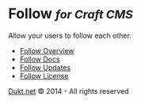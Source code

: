 # Follow <small>_for Craft CMS_</small>

Allow your users to follow each other.

- [Follow Overview](https://dukt.net/craft/follow/)
- [Follow Docs](https://dukt.net/craft/follow/docs)
- [Follow Updates](https://dukt.net/craft/follow/updates)
- [Follow License](https://dukt.net/craft/follow/docs/license)


[Dukt.net](https://dukt.net/) © 2014 - All rights reserved